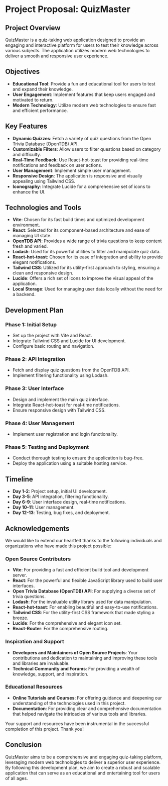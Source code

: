 # Project Proposal: QuizMaster

## Project Overview

QuizMaster is a quiz-taking web application designed to provide an engaging and interactive platform for users to test their knowledge across various subjects. The application utilizes modern web technologies to deliver a smooth and responsive user experience.

## Objectives

- **Educational Tool**: Provide a fun and educational tool for users to test and expand their knowledge.
- **User Engagement**: Implement features that keep users engaged and motivated to return.
- **Modern Technology**: Utilize modern web technologies to ensure fast and efficient performance.

## Key Features

- **Dynamic Quizzes**: Fetch a variety of quiz questions from the Open Trivia Database (OpenTDB) API.
- **Customizable Filters**: Allow users to filter questions based on category and difficulty.
- **Real-Time Feedback**: Use React-hot-toast for providing real-time notifications and feedback on user actions.
- **User Management**: Implement simple user management.
- **Responsive Design**: The application is responsive and visually appealing using Tailwind CSS.
- **Iconography**: Integrate Lucide for a comprehensive set of icons to enhance the UI.

## Technologies and Tools

- **Vite**: Chosen for its fast build times and optimized development environment.
- **React**: Selected for its component-based architecture and ease of managing UI state.
- **OpenTDB API**: Provides a wide range of trivia questions to keep content fresh and varied.
- **Lodash**: Used for its powerful utilities to filter and manipulate quiz data.
- **React-hot-toast**: Chosen for its ease of integration and ability to provide elegant notifications.
- **Tailwind CSS**: Utilized for its utility-first approach to styling, ensuring a clean and responsive design.
- **Lucide**: Offers a rich set of icons to improve the visual appeal of the application.
- **Local Storage**: Used for managing user data locally without the need for a backend.

## Development Plan

### Phase 1: Initial Setup

- Set up the project with Vite and React.
- Integrate Tailwind CSS and Lucide for UI development.
- Configure basic routing and navigation.

### Phase 2: API Integration

- Fetch and display quiz questions from the OpenTDB API.
- Implement filtering functionality using Lodash.

### Phase 3: User Interface

- Design and implement the main quiz interface.
- Integrate React-hot-toast for real-time notifications.
- Ensure responsive design with Tailwind CSS.

### Phase 4: User Management

- Implement user registration and login functionality.

### Phase 5: Testing and Deployment

- Conduct thorough testing to ensure the application is bug-free.
- Deploy the application using a suitable hosting service.

## Timeline

- **Day 1-2**: Project setup, initial UI development.
- **Day 3-5**: API integration, filtering functionality.
- **Day 6-9**: User interface design, real-time notifications.
- **Day 10-11**: User management.
- **Day 12-13**: Testing, bug fixes, and deployment.

## Acknowledgements

We would like to extend our heartfelt thanks to the following individuals and organizations who have made this project possible:

### Open Source Contributors

- **Vite**: For providing a fast and efficient build tool and development server.
- **React**: For the powerful and flexible JavaScript library used to build user interfaces.
- **Open Trivia Database (OpenTDB) API**: For supplying a diverse set of trivia questions.
- **Lodash**: For the invaluable utility library used for data manipulation.
- **React-hot-toast**: For enabling beautiful and easy-to-use notifications.
- **Tailwind CSS**: For the utility-first CSS framework that made styling a breeze.
- **Lucide**: For the comprehensive and elegant icon set.
- **React-Router**: For the comprehensive routing.

### Inspiration and Support

- **Developers and Maintainers of Open Source Projects**: Your contributions and dedication to maintaining and improving these tools and libraries are invaluable.
- **Technical Community and Forums**: For providing a wealth of knowledge, support, and inspiration.

### Educational Resources

- **Online Tutorials and Courses**: For offering guidance and deepening our understanding of the technologies used in this project.
- **Documentation**: For providing clear and comprehensive documentation that helped navigate the intricacies of various tools and libraries.

Your support and resources have been instrumental in the successful completion of this project. Thank you!

## Conclusion

QuizMaster aims to be a comprehensive and engaging quiz-taking platform, leveraging modern web technologies to deliver a superior user experience. By following this development plan, we aim to create a robust and scalable application that can serve as an educational and entertaining tool for users of all ages.